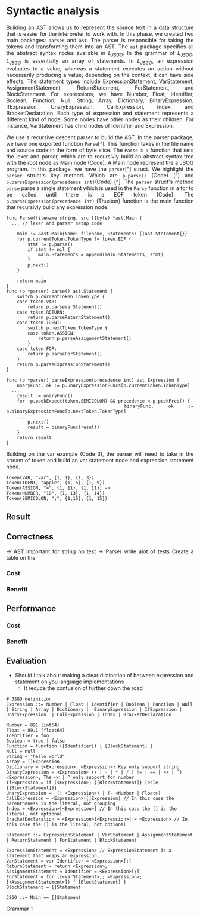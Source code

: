 <div style="text-align: justify">

# Syntactic analysis
Building an AST allows us to represent the source text in a data structure that is easier for the interpreter to work with. In this phase, we created two main packages: `parser` and `ast`. The parser is responsible for taking the tokens and transforming them into an AST. The `ast` package specifies all the abstract syntax nodes available in $L_{JSGO}$. In the grammar of $L_{JSGO}$, $L_{JSGO}$ is essentially an array of statements. In $L_{JSGO}$, an expression evaluates to a value, whereas a statement executes an action without necessarily producing a value; depending on the context, it can have side effects. The statement types include ExpressionStatement, VarStatement, AssignmentStatement, ReturnStatement, ForStatement, and BlockStatement. For expressions, we have Number, Float, Identifier, Boolean, Function, Null, String, Array, Dictionary, BinaryExpression, IfExpression, UnaryExpression, CallExpression, Index, and BracketDeclaration. Each type of expression and statement represents a different kind of node. Some nodes have other nodes as their children. For instance, VarStatement has child nodes of Identifier and Expression.


We use a recursive descent parser to build the AST. In the parser package, we have one exported function `Parse`[^]. This function takes in the file name and source code in the form of byte slice. The `Parse` is a function that sets the lexer and parser, which are to recursivly build an abstract syntax tree with the root node as Main node (Code). A Main node represent the a JSOG program. In this package, we have the `parser`[^] struct. We highlight the `parser` struct's key method. Which are `p.parse()` (Code) [^] and `p.parseExpression(precedence int)`(Code) [^]. The `parser` struct's method `parse` parse a single statement which is used in the `Parse` function in a for to be called until there is a EOF token (Code). The `p.parseExpression(precedence int)` (Thuston) function is the main function that recursivly build any expression node.

```
func Parse(filename string, src []byte) *ast.Main {
  ... // lexer and parser setup code

	main := &ast.Main{Name: filename, Statements: []ast.Statement{}}
	for p.currentToken.TokenType != token.EOF {
		stmt := p.parse()
		if stmt != nil {
			main.Statements = append(main.Statements, stmt)
		}
		p.next()
	}

	return main
}
func (p *parser) parse() ast.Statement {
	switch p.currentToken.TokenType {
	case token.VAR:
		return p.parseVarStatement()
	case token.RETURN:
		return p.parseReturnStatement()
	case token.IDENT:
		switch p.nextToken.TokenType {
		case token.ASSIGN:
			return p.parseAssignmentStatement()
		}
	case token.FOR:
		return p.parseForStatement()
	}
	return p.parseExpressionStatement()
}

func (p *parser) parseExpression(precedence int) ast.Expression {
	unaryFunc, ok := p.unaryExpressionFuncs[p.currentToken.TokenType]
  ...
	result := unaryFunc()
	for !p.peekExpect(token.SEMICOLON) && precedence < p.peekPred() {
		binaryFunc, ok := p.binaryExpressionFunc[p.nextToken.TokenType]
    ...
		p.next()
		result = binaryFunc(result)
	}
	return result
}
```

Building on the var example (Code 3), the parser will need to take in the stream of token and build an var statement node and expression statement node. 
```
Token(VAR, "var", {1, 1}, {1, 3})
Token(IDENT, "apple", {1, 5}, {1, 9})
Token(ASSIGN, "=", {1, 11}, {1, 11}) ->  
Token(NUMBER, "10", {1, 13}, {1, 14})
Token(SEMICOLON, ";", {1,15}, {1, 15})
``` 

## Result

## Correctness
-> AST important for string no test
-> Parser write alot of tests
Create a table on the 

### Cost

### Benefit

## Performance


### Cost
### Benefit

## Evaluation
- Should I talk about making a clear distinction of between expression and statement on you language implementations
  - It reduce the confusion of further down the road

</div>

```
# JSGO definition
Expression ::= Number | Float | Identifier | Boolean | Function | Null | String | Array | Dictionary |  BinaryExpression | IfExpression | UnaryExpression  | CallExpression | Index | BracketDeclaration

Number = 891 (int64)
Float = 89.1 (float64)
Identifier = foo
Boolean = true | false
Function = function ([Identifier]) { [BlockStatement] }
Null = null
String = "hello world"
Array = []Expression
Dictionary = {<Expression>: <Expression>} Key only support string
BinaryExpression = <Expression> (+ | - | * | / | != | == | << | ^)  <Expression>, The << | ^ only support for number
IfExpression = if (<Expression>) {[BlockStatement]} [esle {[BlockStatement]}]
UnaryExpression =  (! <Expression>) | (- <Number | Float>)
CallExpression = <Expression>([]Expression) // In this case the parentheness is the literal, not grouping
Index = <Expression>[<Expression>] // In this case the [] is the literal, not optional
BracketDeclaration = <Expression>[<Expression>] = <Expression> // In this case the [] is the literal, not optional

Statement ::= ExpressionStatement | VarStatement | AssignmentStatement | ReturnStatement | ForStatement | BlockStatement

ExpressionStatement = <Expression> // ExpressionStatement is a statement that wraps an expression. 
VarStatement = var Identifier = <Expression>[;]
ReturnStatement = return <Expression>;
AssignmentStatement = Identifier = <Expression>[;]
ForStatement = for ([<VarStatement>]; <Expression>; [<AssignmentStatement>]) { [BlockStatement] }
BlockStatement = []Statement

JSGO ::= Main == []Statement
```
Grammar 1 
